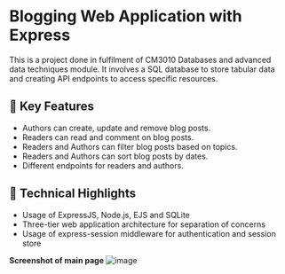 # Blogging Web Application with Express
This is a project done in fulfilment of CM3010 Databases and advanced data techniques module. It involves a SQL database to store tabular data and creating API endpoints to access specific resources.

## 📢 Key Features
- Authors can create, update and remove blog posts.
- Readers can read and comment on blog posts.
- Readers and Authors can filter blog posts based on topics.
- Readers and Authors can sort blog posts by dates.
- Different endpoints for readers and authors.

## 🤖 Technical Highlights
- Usage of ExpressJS, Node.js, EJS and SQLite
- Three-tier web application architecture for separation of concerns
- Usage of express-session middleware for authentication and session store

**Screenshot of main page**
![image](https://github.com/user-attachments/assets/5fc89c0e-409f-4e11-928b-f2c1a3caadc8)

